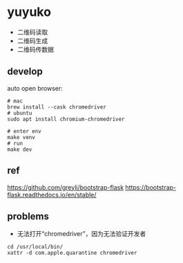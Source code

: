 # yuyuko

- 二维码读取
- 二维码生成
- 二维码传数据

## develop

auto open browser:
```shell
# mac
brew install --cask chromedriver
# ubuntu
sudo apt install chromium-chromedriver
```

```shell
# enter env
make venv
# run
make dev
```

## ref

https://github.com/greyli/bootstrap-flask
https://bootstrap-flask.readthedocs.io/en/stable/

## problems

- 无法打开“chromedriver”，因为无法验证开发者

```shell
cd /usr/local/bin/
xattr -d com.apple.quarantine chromedriver
```
